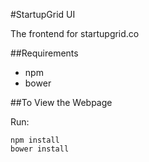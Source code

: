 #StartupGrid UI

The frontend for startupgrid.co

##Requirements
* npm
* bower


##To View the Webpage

Run:

    npm install
    bower install




